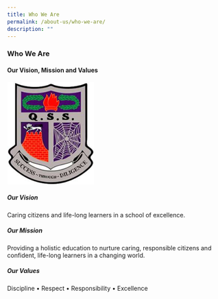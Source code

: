 ```yaml
---
title: Who We Are
permalink: /about-us/who-we-are/
description: ""
---
```

### Who We Are

#### Our Vision, Mission and Values

<img src="/images/logo.png" style="width:40%">

##### Our Vision
Caring citizens and life-long learners in a school of excellence.

##### Our Mission
Providing a holistic education to nurture caring, responsible citizens and confident, life-long learners in a changing world.

##### Our Values
Discipline • Respect • Responsibility • Excellence

